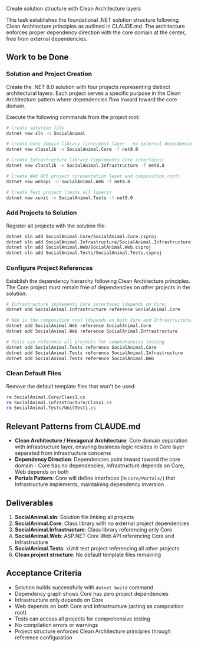 Create solution structure with Clean Architecture layers

This task establishes the foundational .NET solution structure following Clean Architecture principles as outlined in CLAUDE.md. The architecture enforces proper dependency direction with the core domain at the center, free from external dependencies.

## Work to be Done

### Solution and Project Creation
Create the .NET 8.0 solution with four projects representing distinct architectural layers. Each project serves a specific purpose in the Clean Architecture pattern where dependencies flow inward toward the core domain.

Execute the following commands from the project root:
```bash
# Create solution file
dotnet new sln -n SocialAnimal

# Create Core domain library (innermost layer - no external dependencies)
dotnet new classlib -n SocialAnimal.Core -f net8.0

# Create Infrastructure library (implements Core interfaces)
dotnet new classlib -n SocialAnimal.Infrastructure -f net8.0

# Create Web API project (presentation layer and composition root)
dotnet new webapi -n SocialAnimal.Web -f net8.0

# Create Test project (tests all layers)
dotnet new xunit -n SocialAnimal.Tests -f net8.0
```

### Add Projects to Solution
Register all projects with the solution file:
```bash
dotnet sln add SocialAnimal.Core/SocialAnimal.Core.csproj
dotnet sln add SocialAnimal.Infrastructure/SocialAnimal.Infrastructure.csproj  
dotnet sln add SocialAnimal.Web/SocialAnimal.Web.csproj
dotnet sln add SocialAnimal.Tests/SocialAnimal.Tests.csproj
```

### Configure Project References
Establish the dependency hierarchy following Clean Architecture principles. The Core project must remain free of dependencies on other projects in the solution:

```bash
# Infrastructure implements Core interfaces (depends on Core)
dotnet add SocialAnimal.Infrastructure reference SocialAnimal.Core

# Web is the composition root (depends on both Core and Infrastructure)
dotnet add SocialAnimal.Web reference SocialAnimal.Core
dotnet add SocialAnimal.Web reference SocialAnimal.Infrastructure

# Tests can reference all projects for comprehensive testing
dotnet add SocialAnimal.Tests reference SocialAnimal.Core
dotnet add SocialAnimal.Tests reference SocialAnimal.Infrastructure
dotnet add SocialAnimal.Tests reference SocialAnimal.Web
```

### Clean Default Files
Remove the default template files that won't be used:
```bash
rm SocialAnimal.Core/Class1.cs
rm SocialAnimal.Infrastructure/Class1.cs
rm SocialAnimal.Tests/UnitTest1.cs
```

## Relevant Patterns from CLAUDE.md

- **Clean Architecture / Hexagonal Architecture**: Core domain separation with infrastructure layer, ensuring business logic resides in Core layer separated from infrastructure concerns
- **Dependency Direction**: Dependencies point inward toward the core domain - Core has no dependencies, Infrastructure depends on Core, Web depends on both
- **Portals Pattern**: Core will define interfaces (in `Core/Portals/`) that Infrastructure implements, maintaining dependency inversion

## Deliverables

1. **SocialAnimal.sln**: Solution file linking all projects
2. **SocialAnimal.Core**: Class library with no external project dependencies
3. **SocialAnimal.Infrastructure**: Class library referencing only Core
4. **SocialAnimal.Web**: ASP.NET Core Web API referencing Core and Infrastructure
5. **SocialAnimal.Tests**: xUnit test project referencing all other projects
6. **Clean project structure**: No default template files remaining

## Acceptance Criteria

- Solution builds successfully with `dotnet build` command
- Dependency graph shows Core has zero project dependencies
- Infrastructure only depends on Core
- Web depends on both Core and Infrastructure (acting as composition root)
- Tests can access all projects for comprehensive testing
- No compilation errors or warnings
- Project structure enforces Clean Architecture principles through reference configuration